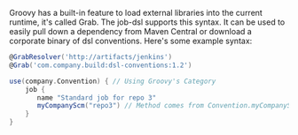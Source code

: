 Groovy has a built-in feature to load external libraries into the current runtime, it's called Grab. The job-dsl supports this syntax. It can be used to easily pull down a dependency from Maven Central or download a corporate binary of dsl conventions. Here's some example syntax:

```groovy
@GrabResolver('http://artifacts/jenkins')
@Grab('com.company.build:dsl-conventions:1.2')

use(company.Convention) { // Using Groovy's Category
    job {
       name "Standard job for repo 3"
       myCompanyScm("repo3") // Method comes from Convention.myCompanyScm
    }
}
```

